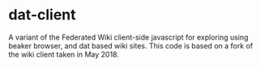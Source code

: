 dat-client
===========

A variant of the Federated Wiki client-side javascript for exploring using beaker browser, and dat based wiki sites. This code is based on a fork of the wiki client taken in May 2018.
